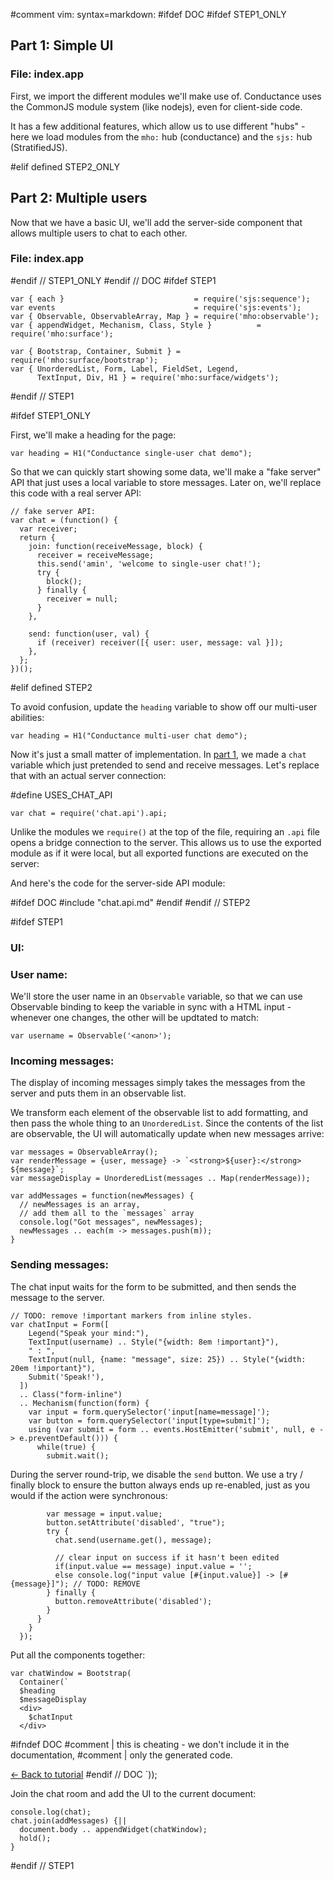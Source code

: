 #comment vim: syntax=markdown:
#ifdef DOC
  #ifdef STEP1_ONLY

## Part 1: Simple UI

### File: index.app

First, we import the different modules we'll make use of.
Conductance uses the CommonJS module system (like nodejs), even
for client-side code.

It has a few additional features, which allow us to use different
"hubs" - here we load modules from the `mho:` hub (conductance)
and the `sjs:` hub (StratifiedJS).

  #elif defined STEP2_ONLY

## Part 2: Multiple users

Now that we have a basic UI, we'll add the server-side component
that allows multiple users to chat to each other.

### File: index.app

  #endif // STEP1_ONLY
#endif // DOC
#ifdef STEP1

    var { each }                             = require('sjs:sequence');
    var events                               = require('sjs:events');
    var { Observable, ObservableArray, Map } = require('mho:observable');
    var { appendWidget, Mechanism, Class, Style }          = require('mho:surface');
    
    var { Bootstrap, Container, Submit } = require('mho:surface/bootstrap');
    var { UnorderedList, Form, Label, FieldSet, Legend,
          TextInput, Div, H1 } = require('mho:surface/widgets');
#endif // STEP1

#ifdef STEP1_ONLY

First, we'll make a heading for the page:

    var heading = H1("Conductance single-user chat demo");


<a name="fakeApi"></a>
So that we can quickly start showing some data, we'll make a "fake server" API
that just uses a local variable to store messages.
Later on, we'll replace this code with a real server API:

    // fake server API:
    var chat = (function() {
      var receiver;
      return {
        join: function(receiveMessage, block) {
          receiver = receiveMessage;
          this.send('amin', 'welcome to single-user chat!');
          try {
            block();
          } finally {
            receiver = null;
          }
        },
    
        send: function(user, val) {
          if (receiver) receiver([{ user: user, message: val }]);
        },
      };
    })();


#elif defined STEP2

To avoid confusion, update the `heading` variable to show off our multi-user abilities:

    var heading = H1("Conductance multi-user chat demo");

Now it's just a small matter of implementation.
In [part 1](../step1/#fakeApi), we made a `chat` variable which just pretended to send
and receive messages. Let's replace that with an actual server connection:

#define USES_CHAT_API

    var chat = require('chat.api').api;

Unlike the modules we `require()` at the top of the file, requiring an `.api` file
opens a bridge connection to the server. This allows us to use the
exported module as if it were local, but all exported functions are executed
on the server:

And here's the code for the server-side API module:

  #ifdef DOC
  #include "chat.api.md"
  #endif
#endif // STEP2

#ifdef STEP1

### UI:

### User name:

We'll store the user name in an `Observable` variable,
so that we can use Observable binding to keep the variable
in sync with a HTML input - whenever one changes, the other
will be updtated to match:

    var username = Observable('<anon>');

### Incoming messages:

The display of incoming messages simply takes the messages
from the server and puts them in an observable list.

We transform each element of the observable list to add formatting,
and then pass the whole thing to an `UnorderedList`. Since the
contents of the list are observable, the UI will automatically update
when new messages arrive:

    var messages = ObservableArray();
    var renderMessage = {user, message} -> `<strong>${user}:</strong> ${message}`;
    var messageDisplay = UnorderedList(messages .. Map(renderMessage));

    var addMessages = function(newMessages) {
      // newMessages is an array,
      // add them all to the `messages` array
      console.log("Got messages", newMessages);
      newMessages .. each(m -> messages.push(m));
    }

### Sending messages:

The chat input waits for the form to be submitted, and then
sends the message to the server.

    // TODO: remove !important markers from inline styles.
    var chatInput = Form([
        Legend("Speak your mind:"),
        TextInput(username) .. Style("{width: 8em !important}"),
        " : ",
        TextInput(null, {name: "message", size: 25}) .. Style("{width: 20em !important}"),
        Submit('Speak!'),
      ])
      .. Class("form-inline")
      .. Mechanism(function(form) {
        var input = form.querySelector('input[name=message]');
        var button = form.querySelector('input[type=submit]');
        using (var submit = form .. events.HostEmitter('submit', null, e -> e.preventDefault())) {
          while(true) {
            submit.wait();
    
During the server round-trip, we disable the `send` button.
We use a try / finally block to ensure the button
always ends up re-enabled, just as you would
if the action were synchronous:

            var message = input.value;
            button.setAttribute('disabled', "true");
            try {
              chat.send(username.get(), message);
              
              // clear input on success if it hasn't been edited
              if(input.value == message) input.value = '';
              else console.log("input value [#{input.value}] -> [#{message}]"); // TODO: REMOVE
            } finally {
              button.removeAttribute('disabled');
            }
          }
        }
      });



Put all the components together:

    var chatWindow = Bootstrap(
      Container(`
      $heading
      $messageDisplay
      <div>
        $chatInput
      </div>
  #ifndef DOC
      #comment | this is cheating - we don't include it in the documentation,
      #comment | only the generated code.
      <div><a href="./">&lt;- Back to tutorial</a></dov>
  #endif // DOC
    `));


Join the chat room and add the UI to the current document:

    console.log(chat);
    chat.join(addMessages) {||
      document.body .. appendWidget(chatWindow);
      hold();
    }
#endif // STEP1

